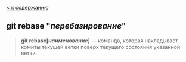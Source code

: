 [< к содержанию](./readme.md)

## **git rebase "*перебазирование*"**

> **git rebase[*наименование*]** — команда, которая накладывает комиты текущей ветки поверх текущего состояния указанной ветки.
